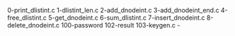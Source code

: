 0-print_dlistint.c 1-dlistint_len.c 2-add_dnodeint.c 3-add_dnodeint_end.c 4-free_dlistint.c 5-get_dnodeint.c 6-sum_dlistint.c 7-insert_dnodeint.c 8-delete_dnodeint.c 100-password 102-result 103-keygen.c -
